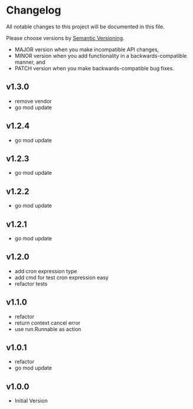 # Changelog

All notable changes to this project will be documented in this file.

Please choose versions by [Semantic Versioning](http://semver.org/).

* MAJOR version when you make incompatible API changes,
* MINOR version when you add functionality in a backwards-compatible manner, and
* PATCH version when you make backwards-compatible bug fixes.

## v1.3.0

- remove vendor
- go mod update

## v1.2.4

- go mod update

## v1.2.3

- go mod update

## v1.2.2

- go mod update

## v1.2.1

- go mod update

## v1.2.0

- add cron expression type
- add cmd for test cron expression easy
- refactor tests

## v1.1.0

- refactor
- return context cancel error
- use run.Runnable as action

## v1.0.1

- refactor
- go mod update

## v1.0.0

- Initial Version
